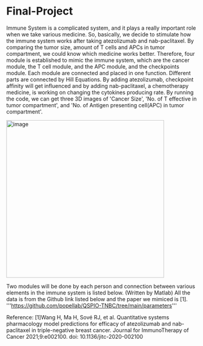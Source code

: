# Final-Project
Immune System is a complicated system, and it plays a really important role when we take various medicine. 
So, basically, we decide to stimulate how the immune system works after taking atezolizumab and nab-paclitaxel. 
By comparing the tumor size, amount of T cells and APCs in tumor compartment, we could know which medicine works better. 
Therefore, four module is established to mimic the immune system, which are the cancer module, 
the T cell module, and the APC module, and the checkpoints module. Each module are connected and 
placed in one function. Different parts are connected by Hill Equations. By adding atezolizumab, checkpoint affinity will get influenced
and by adding nab-paclitaxel, a chemotherapy medicine, is working on changing the cytokines producing rate. By running the code, we can get three 3D images of 'Cancer Size', 'No. of T effective in tumor compartment', and 'No. of Antigen presenting cell(APC) in tumor compartment'.

<img width="416" alt="image" src="https://user-images.githubusercontent.com/113488305/208579336-ab3b3703-06dc-4bfc-9fc3-db920dbb22f5.png">

Two modules will be done by each person and connection between various elements in the immune system is listed below. 
(Written by Matlab)
All the data is from the Github link listed below and the paper we mimiced is [1].
'''https://github.com/popellab/QSPIO-TNBC/tree/main/parameters'''

Reference:
[1]Wang H, Ma H, Sové RJ, et al. Quantitative systems pharmacology model predictions for efficacy of atezolizumab and nab-paclitaxel in triple-negative breast cancer. Journal for ImmunoTherapy of Cancer 2021;9:e002100. doi: 10.1136/jitc-2020-002100
